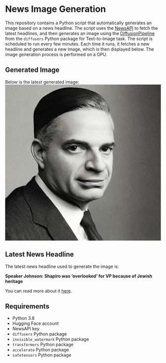 # News Image Generation
This repository contains a Python script that automatically generates an image based on a news headline. The script uses the [NewsAPI](https://newsapi.org/) to fetch the latest headlines, and then generates an image using the [DiffusionPipeline](https://github.com/huggingface/diffusers) from the `diffusers` Python package for Text-to-Image task.
The script is scheduled to run every few minutes. Each time it runs, it fetches a new headline and generates a new image, which is then displayed below. The image generation process is performed on a GPU.

## Generated Image
Below is the latest generated image:
![Generated Image](image.png)

## Latest News Headline
The latest news headline used to generate the image is:

**Speaker Johnson: Shapiro was ‘overlooked’ for VP because of Jewish heritage**

You can read more about it [here](https://news.google.com/rss/articles/CBMijgFBVV95cUxPMmxiWGNKX2dRamNuc2JKNnBReHVUZFJ4b09XMFo3dUh4QVlBcU9rWHNFU19UV1JRcTNGclZLMFl0Z2g2cTluWElJNENFNkRISHFQbHFpXzA1bkZiYmN1SExwdzAwM2hKLXFHaHBfVXdNZWlpMUM3U3BNQ2VpamNMQ3JidGozbVR2XzNVV1ZB0gGTAUFVX3lxTE9IUDFYcDhKTDQ1c2dBQ3U3akM2YjVMTkJ6dEQzbnpTcWc0MUUyaTFjd3k4a3ZHX0hQVmxrNjR6X2J0TFpxRktMVV9BZWI0RWZNYUk3SWJacEloNEpTX1FtdlRnSDlfdlN4Ry0yN1lFUlhMTUFyOGFoZHRvV0lVOHN0VGdoZXlRQjlPakh3b0RET0tuOA?oc=5).

## Requirements
- Python 3.8
- Hugging Face account
- NewsAPI key
- `diffusers` Python package
- `invisible_watermark` Python package
- `transformers` Python package
- `accelerate` Python package
- `safetensors` Python package
